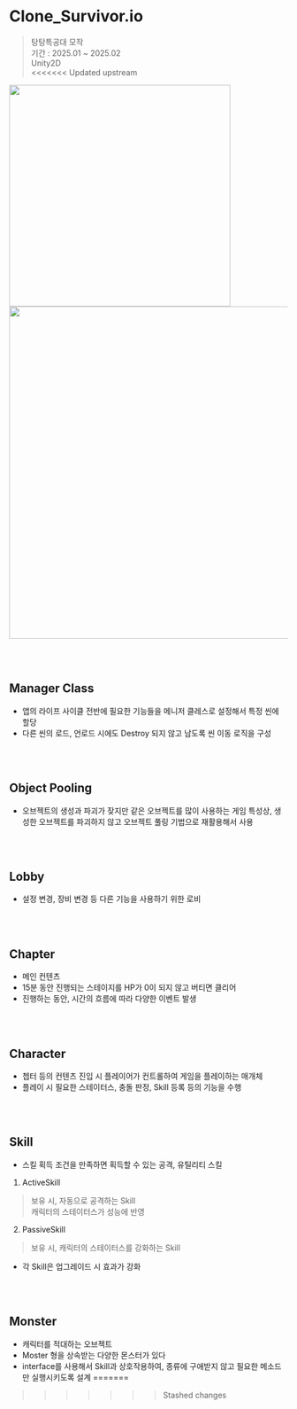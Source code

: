 # Clone_Survivor.io

> 탕탕특공대 모작 <br/>
> 기간 : 2025.01 ~ 2025.02 <br/>
> Unity2D <br/>
<<<<<<< Updated upstream

<img src="https://github.com/user-attachments/assets/4e225a86-47ca-45ab-bc11-13bd53c2ee26" width=400> <br/>
<img src="https://github.com/user-attachments/assets/d12fc5d8-b4e2-4dc4-9608-e0af1de893ae" width=600> <br/>

<br/>
<br/>

## Manager Class
- 앱의 라이프 사이클 전반에 필요한 기능들을 메니저 클레스로 설정해서 특정 씬에 할당
- 다른 씬의 로드, 언로드 시에도 Destroy 되지 않고 남도록 씬 이동 로직을 구성

<br/>
<br/>

## Object Pooling
- 오브젝트의 생성과 파괴가 잦지만 같은 오브젝트를 많이 사용하는 게임 특성상, 생성한 오브젝트를 파괴하지 않고 오브젝트 풀링 기법으로 재활용해서 사용

<br/>
<br/>

## Lobby
- 설정 변경, 장비 변경 등 다른 기능을 사용하기 위한 로비

<br/>
<br/>

## Chapter
- 메인 컨텐츠
- 15분 동안 진행되는 스테이지를 HP가 0이 되지 않고 버티면 클리어
- 진행하는 동안, 시간의 흐름에 따라 다양한 이벤트 발생

<br/>
<br/>

## Character
- 쳅터 등의 컨텐츠 진입 시 플레이어가 컨트롤하여 게임을 플레이하는 매개체
- 플레이 시 필요한 스테이터스, 충돌 판정, Skill 등록 등의 기능을 수행

<br/>
<br/>

## Skill
- 스킬 획득 조건을 만족하면 획득할 수 있는 공격, 유틸리티 스킬
1. ActiveSkill
  > 보유 시, 자동으로 공격하는 Skill <br/>
  > 캐릭터의 스테이터스가 성능에 반영
2. PassiveSkill
  > 보유 시, 캐릭터의 스테이터스를 강화하는 Skill
- 각 Skill은 업그레이드 시 효과가 강화

<br/>
<br/>

## Monster
- 캐릭터를 적대하는 오브젝트
- Moster 형을 상속받는 다양한 몬스터가 있다
- interface를 사용해서 Skill과 상호작용하여, 종류에 구애받지 않고 필요한 메소드만 실행시키도록 설계
=======
>
> 
>>>>>>> Stashed changes
